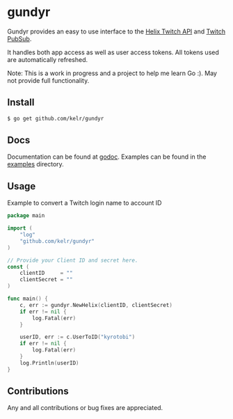 # gundyr

Gundyr provides an easy to use interface to the [Helix Twitch API](https://dev.twitch.tv/docs/api/reference) and [Twitch PubSub](https://dev.twitch.tv/docs/pubsub).

It handles both app access as well as user access tokens. All tokens used are automatically refreshed.

Note: This is a work in progress and a project to help me learn Go :). May not provide full functionality.

## Install

```bash
$ go get github.com/kelr/gundyr
```

## Docs

Documentation can be found at [godoc](https://godoc.org/github.com/kelr/gundyr). Examples can be found in the [examples](https://github.com/kelr/gundyr/tree/master/examples) directory.

## Usage
Example to convert a Twitch login name to account ID

```go
package main

import (
	"log"
	"github.com/kelr/gundyr"
)

// Provide your Client ID and secret here.
const (
	clientID     = ""
	clientSecret = ""
)

func main() {
	c, err := gundyr.NewHelix(clientID, clientSecret)
	if err != nil {
		log.Fatal(err)
	}

	userID, err := c.UserToID("kyrotobi")
	if err != nil {
		log.Fatal(err)
	}
	log.Println(userID)
}
```

## Contributions
Any and all contributions or bug fixes are appreciated.
